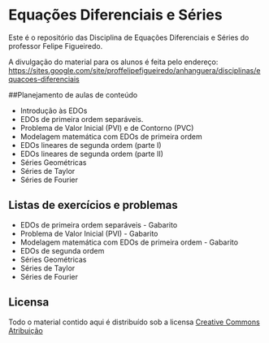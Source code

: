 # Equações Diferenciais e Séries

Este é o repositório das Disciplina de Equações Diferenciais e Séries do professor Felipe Figueiredo.

A divulgação do material para os alunos é feita pelo endereço: https://sites.google.com/site/proffelipefigueiredo/anhanguera/disciplinas/equacoes-diferenciais

##Planejamento de aulas de conteúdo

* Introdução às EDOs
* EDOs de primeira ordem separáveis.
* Problema de Valor Inicial (PVI) e de Contorno (PVC)
* Modelagem matemática com EDOs de primeira ordem
* EDOs lineares de segunda ordem (parte I)
* EDOs lineares de segunda ordem (parte II)
* Séries Geométricas
* Séries de Taylor
* Séries de Fourier

## Listas de exercícios e problemas

* EDOs de primeira ordem separáveis - Gabarito
* Problema de Valor Inicial (PVI) - Gabarito
* Modelagem matemática com EDOs de primeira ordem  - Gabarito
* EDOs de segunda ordem
* Séries Geométricas
* Séries de Taylor
* Séries de Fourier

## Licensa
Todo o material contido aqui é distribuído sob a licensa [Creative Commons Atribuição](http://creativecommons.org/licenses/by/4.0/deed.pt_BR)

